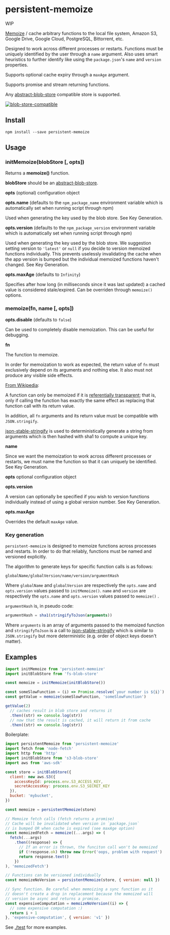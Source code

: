 # persistent-memoize

WIP

[Memoize](https://en.wikipedia.org/wiki/Memoization) / cache arbitrary
functions to the local file system, Amazon S3, Google Drive, Google
Cloud, PostgreSQL, Bittorrent, etc.

Designed to work across different processes or restarts. Functions must
be uniquely identified by the user through a `name` argument. Also uses
smart heuristics to further identify like using the `package.json`'s
`name` and `version` properties.

Supports optional cache expiry through a `maxAge` argument.

Supports promise and stream returning functions.

Any
[abstract-blob-store](https://github.com/maxogden/abstract-blob-store)
compatible store is supported.

[![blob-store-compatible](https://raw.githubusercontent.com/maxogden/abstract-blob-store/master/badge.png)](https://github.com/maxogden/abstract-blob-store)

## Install

```
npm install --save persistent-memoize
```

## Usage

### initMemoize(blobStore [, opts])

Returns a **memoize()** function.

**blobStore** should be an [abstract-blob-store](https://github.com/maxogden/abstract-blob-store).

**opts** (optional) configuration object

**opts.name** (defaults to the `npm_package_name` environment variable
which is automatically set when running script through npm)

Used when generating the key used by the blob store. See Key Generation.

**opts.version** (defaults to the `npm_package_version` environment
variable which is automatically set when running script through npm)

Used when generating the key used by the blob store. We suggestion
setting version to `'latest'` or `null` if you decide to version
memoized functions individually. This prevents uselessly invalidating
the cache when the app version is bumped but the individual memoized
functions haven't changed. See Key Generation.

**opts.maxAge** (defaults to `Infinity`)

Specifies after how long (in milliseconds since it was last updated) a
cached value is considered stale/expired. Can be overriden through
`memoize()` options.

### memoize(fn, name [, opts])

**opts.disable** (defaults to `false`)

Can be used to completely disable memoization. This can be useful for
debugging.

**fn**

The function to memoize.

In order for memoization to work as expected, the return value of `fn`
must exclusively depend on its arguments and nothing else. It also must
not produce any visible side effects.

[From Wikipedia](https://en.wikipedia.org/wiki/Memoization):

A function can only be memoized if it is [referentially
transparent](https://en.wikipedia.org/wiki/Referential_transparency);
that is, only if calling the function has exactly the same effect as
replacing that function call with its return value.

In addition, all `fn` arguments and its return value must be compatible
with `JSON.stringify`.

[json-stable-stringify](https://github.com/substack/json-stable-stringify)
is used to deterministically generate a string from arguments which is
then hashed with sha1 to compute a unique key.

**name**

Since we want the memoization to work across different processes or
restarts, we must name the function so that it can uniquely be
identified. See Key Generation.

**opts** optional configuration object

**opts.version**

A version can optionally be specified if you wish to version functions
individually instead of using a global version number. See Key
Generation.

**opts.maxAge**

Overrides the default `maxAge` value.

### Key generation

`persistent-memoize` is designed to memoize functions across processes
and restarts. In order to do that reliably, functions must be named and
versioned explicitly.

The algorithm to generate keys for specific function calls is as follows:

```
globalName/globalVersion/name/version/argumentHash
```

Where `globalName` and `globalVersion` are respectively the `opts.name`
and `opts.version` values passed to `initMemoize()`. `name` and
`version` are respectively the `opts.name` and `opts.version` values
passed to `memoize()` .

`argumentHash` is, in pseudo code:

```javascript
argumentHash = sha1(stringifyToJson(arguments))
```

Where `arguments` is an array of arguments passed to the memoized
function and `stringifyToJson` is a call to
[json-stable-stringify](https://github.com/substack/json-stable-stringify)
which is similar to `JSON.stringify` but more deterministic (e.g. order
of object keys doesn't matter).

## Examples

```javascript
import initMemoize from 'persistent-memoize'
import initBlobStore from 'fs-blob-store'

const memoize = initMemoize(initBlobStore())

const someSlowFunction = (i) => Promise.resolve(`your number is ${i}`)
const getValue = memoize(someSlowFunction, 'someSlowFunction')

getValue(2)
  // caches result in blob store and returns it
  .then((str) => console.log(str))
  // now that the result is cached, it will return it from cache
  .then((str) => console.log(str))
```

Boilerplate:

```javascript
import persistentMemoize from 'persistent-memoize'
import fetch from 'node-fetch'
import http from 'http'
import initBlobStore from 's3-blob-store'
import aws from 'aws-sdk'

const store = initBlobStore({
  client: new aws.S3({
    accessKeyId: process.env.S3_ACCESS_KEY,
    secretAccessKey: process.env.S3_SECRET_KEY
  }),
  bucket: 'mybucket',
})

const memoize = persistentMemoize(store)

// Memoize fetch calls (fetch returns a promise)
// Cache will be invalidated when version in `package.json`
// is bumped OR when cache is expired (see maxAge option)
const memoizedFetch = memoize((...args) => (
  fetch(...args)
    .then((response) => {
      // If an error is thrown, the funciton call won't be memoized
      if (!response.ok) throw new Error('oops, problem with request')
      return response.text()
    })
), 'memoizedFetch')

// Functions can be versioned individually
const memoizeNoVersion = persistentMemoize(store, { version: null })

// Sync function. Be careful when memoizing a sync function as it
// doesn't create a drop in replacement because the memoized will
// version be async and returns a promise.
const expensiveComputation = memoizeNoVersion((i) => {
  // some expensive computation :)
  return i + 1
}, 'expensive-computation', { version: 'v1' })
```

See [./test](./test) for more examples.
